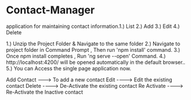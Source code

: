# Contact-Manager
application for maintaining contact information.1.) List 2.) Add 3.) Edit 4.) Delete

1.) Unzip the Project Folder & Navigate to the same folder
2.) Navigate to project folder in Command Prompt , Then run 'npm install' command.
3.) Once npm install completes  , Run 'ng serve --open' Command.
4.) http://localhost:4200/ will be opened automatically in the default browser..
5.) You can Access the single page application now.

Add Contact ---> To add a new contact
Edit ----> Edit the existing contact
Delete ----> De-Activate the existing contact
Re Activate ----> Re-Activate the Inactive contact
